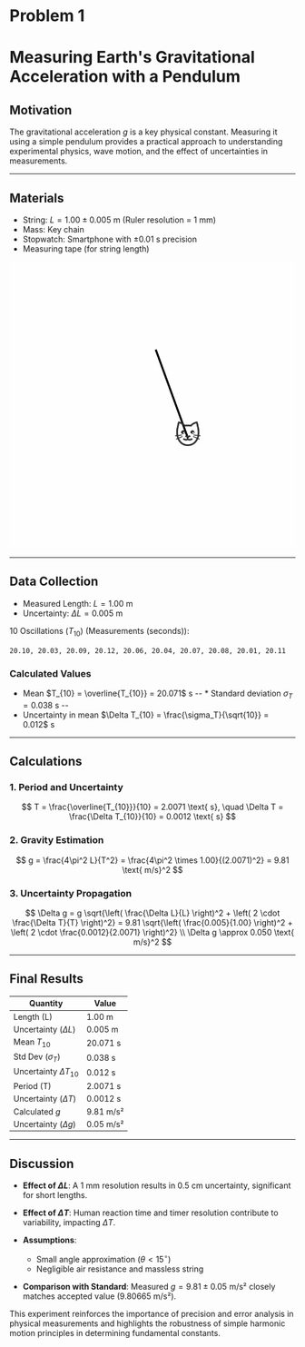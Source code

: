 # Problem 1

# Measuring Earth's Gravitational Acceleration with a Pendulum

## Motivation

The gravitational acceleration $g$ is a key physical constant. Measuring it using a simple pendulum provides a practical approach to understanding experimental physics, wave motion, and the effect of uncertainties in measurements.

---

## Materials

* String: $L = 1.00 \pm 0.005$ m (Ruler resolution = 1 mm)
* Mass: Key chain
* Stopwatch: Smartphone with $\pm 0.01$ s precision
* Measuring tape (for string length)

![alt text](swinging_kitty_only.gif)

---

## Data Collection

* Measured Length: $L = 1.00$ m
* Uncertainty: $\Delta L = 0.005$ m

 10 Oscillations ($T_{10}$) (Measurements (seconds)):

```
20.10, 20.03, 20.09, 20.12, 20.06, 20.04, 20.07, 20.08, 20.01, 20.11
```

### Calculated Values

* Mean $T_{10} = \overline{T_{10}} = 20.071$ s
-- * Standard deviation $\sigma_T = 0.038$ s --
* Uncertainty in mean $\Delta T_{10} = \frac{\sigma_T}{\sqrt{10}} = 0.012$ s

---

## Calculations

### 1. Period and Uncertainty

$$
T = \frac{\overline{T_{10}}}{10} = 2.0071 \text{ s}, \quad \Delta T = \frac{\Delta T_{10}}{10} = 0.0012 \text{ s}
$$

### 2. Gravity Estimation

$$
g = \frac{4\pi^2 L}{T^2} = \frac{4\pi^2 \times 1.00}{(2.0071)^2} = 9.81 \text{ m/s}^2
$$

### 3. Uncertainty Propagation

$$
\Delta g = g \sqrt{\left( \frac{\Delta L}{L} \right)^2 + \left( 2 \cdot \frac{\Delta T}{T} \right)^2} =
9.81 \sqrt{\left( \frac{0.005}{1.00} \right)^2 + \left( 2 \cdot \frac{0.0012}{2.0071} \right)^2} \\
\Delta g \approx 0.050 \text{ m/s}^2
$$

---

## Final Results

| Quantity                    | Value     |
| --------------------------- | --------- |
| Length (L)                  | 1.00 m    |
| Uncertainty ($\Delta L$)    | 0.005 m   |
| Mean $T_{10}$               | 20.071 s  |
| Std Dev ($\sigma_T$)        | 0.038 s   |
| Uncertainty $\Delta T_{10}$ | 0.012 s   |
| Period (T)                  | 2.0071 s  |
| Uncertainty ($\Delta T$)    | 0.0012 s  |
| Calculated $g$              | 9.81 m/s² |
| Uncertainty ($\Delta g$)    | 0.05 m/s² |

---

## Discussion

* **Effect of $\Delta L$**: A 1 mm resolution results in 0.5 cm uncertainty, significant for short lengths.
* **Effect of $\Delta T$**: Human reaction time and timer resolution contribute to variability, impacting $\Delta T$.
* **Assumptions**:

  * Small angle approximation ($\theta < 15^\circ$)
  * Negligible air resistance and massless string
* **Comparison with Standard**: Measured $g = 9.81 \pm 0.05$ m/s² closely matches accepted value (9.80665 m/s²).

This experiment reinforces the importance of precision and error analysis in physical measurements and highlights the robustness of simple harmonic motion principles in determining fundamental constants.

